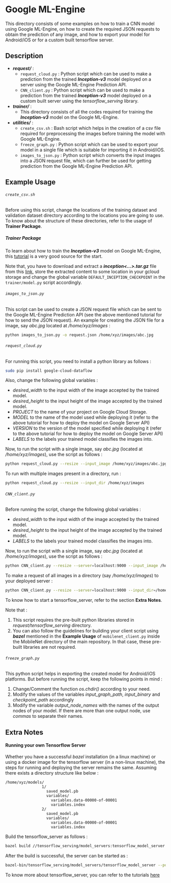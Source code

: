 # Google ML-Engine
This directory consists of some examples on how to train a CNN model using Google ML-Engine, on how to create the required JSON requests to obtain the prediction of any image, and how to export your model for Android/iOS or for a custom built tensorflow server.

## Description
* ***request/*** :
  * `request_cloud.py` : Python script which can be used to make a prediction from the trained ***Inception-v3*** model deployed on a server using the Google ML-Engine Prediction API.
  * `CNN_client.py` : Python script which can be used to make a prediction from the trained ***Inception-v3*** model deployed on a custom built server using the *tensorflow_serving* library.
* ***trainer/*** :
  * This directory consists of all the codes  required for training the ***Inception-v3*** model on the Google ML-Engine.
* ***utilities/*** :
  * `create_csv.sh` : Bash script which helps in the creation of a csv file required for preprocessing the images before training the model with Google ML-Engine.
  * `freeze_graph.py` : Python script which can be used to export your model in a single file which is suitable for importing it in Android/iOS.
  * `images_to_json.py` : Python script which converts the input images into a JSON request file, which can further be used for getting prediction from the Google ML-Engine Prediction API.

## Example Usage
###### `create_csv.sh`
Before using this script, change the locations of the training dataset and validation dataset directory according to the locations you are going to use. To know about the structure of these directories, refer to the usage of **Trainer Package**.

##### Trainer Package
To learn about how to train the ***Inception-v3*** model on Google ML-Engine, this [tutorial](https://cloud.google.com/blog/big-data/2016/12/how-to-classify-images-with-tensorflow-using-google-cloud-machine-learning-and-cloud-dataflow) is a very good source for the start.

Note that, you have to download and extract a ***inception<...>.tar.gz*** file from this [link](http://download.tensorflow.org/models/image/imagenet/inception-v3-2016-03-01.tar.gz), store the extracted content to some location in your gcloud storage and change the global variable `DEFAULT_INCEPTION_CHECKPOINT` in the `trainer/model.py` script accordingly.

###### `images_to_json.py`
This script can be used to create a JSON request file which can be sent to the Google ML-Engine Prediction API (see the above mentioned tutorial for how to send the JSON request). An example for creating the JSON file for a image, say *abc.jpg* located at */home/xyz/images* :
```sh
python images_to_json.py -o request.json /home/xyz/images/abc.jpg
```

###### `request_cloud.py`
For running this script, you need to install a python library as follows :
```sh
sudo pip install google-cloud-dataflow
```
Also, change the following global variables :
* *desired_width* to the input width of the image accepted by the trained model.
* *desired_height* to the input height of the image accepted by the trained model.
* *PROJECT* to the name of your project on Google Cloud Storage.
* *MODEL* to the name of the model used while deploying it (refer to the above tutorial for how to deploy the model on Google Server API)
* *VERSION* to the version of the model specified while deploying it (refer to the above tutorial for how to deploy the model on Google Server API)
* *LABELS* to the labels your trained model classifies the images into.

Now, to run the script with a single image, say *abc.jpg* (located at */home/xyz/images*), use the script as follows :
```sh
python request_cloud.py --resize --input_image /home/xyz/images/abc.jpg
```
To run with multiple images present in a directory, run :
```sh
python request_cloud.py --resize --input_dir /home/xyz/images
```

###### `CNN_client.py`
Before running the script, change the following global variables :
* *desired_width* to the input width of the image accepted by the trained model.
* *desired_height* to the input height of the image accepted by the trained model.
* *LABELS* to the labels your trained model classifies the images into.

Now, to run the script with a single image, say *abc.jpg* (located at */home/xyz/images*), use the script as follows :
```sh
python CNN_client.py --resize --server=localhost:9000 --input_image /home/xyz/images/abc.jpg --model_name <name of deployed model>
```

To make a request of all images in a directory (say */home/xyz/images*) to your deployed server :
```sh
python CNN_client.py --resize --server=localhost:9000 --input_dir=/home/xyz/images --model_name <name of your deployed server>
```
To know how to start a tensorflow_server, refer to the section **Extra Notes**.

Note that :
1. This script requires the pre-built python libraries stored in *request/tensorflow_serving* directory.
2. You can also follow the guidelines for building your client script using ***bazel*** mentioned in the **Example Usage** of `mobilenet_client.py` inside the MobileNet directory of the main repository. In that case, these pre-built libraries are not required.

###### `freeze_graph.py`
This python script helps in exporting the created model for Android/iOS platforms. But before running the script, keep the following points in mind :
1. Change/Comment the function *os.chdir()* according to your need.
2. Modify the values of the variables *input_graph_path*, *input_binary* and *checkpoint_path* accordingly
3. Modify the variable *output_node_names* with the names of the output nodes of your model. If there are more than one output node, use *commas* to separate their names.

## Extra Notes
#### Running your own Tensorflow Server
Whether you have a successful *bazel* installation (in a linux machine) or using a docker image for the tensorflow server (in a non-linux machine), the steps for running and deploying the server remains the same. Assuming there exists a directory structure like below :
```
/home/xyz/models/
                1/
                  saved_model.pb
                  variables/
                    variables.data-00000-of-00001
                    variables.index
                2/
                  saved_model.pb
                  variables/
                    variables.data-00000-of-00001
                    variables.index
```
Build the tensorflow_server as follows :
```sh
bazel build //tensorflow_serving/model_servers:tensorflow_model_server
```
After the build is successful, the server can be started as :
```sh
bazel-bin/tensorflow_serving/model_servers/tensorflow_model_server --port=9000 --model_name=<name_of_the_model> --model_base_path=/home/xyz/mobilenet
```
To know more about tensorflow_server, you can refer to the tutorials [here](https://tensorflow.github.io/serving/)
